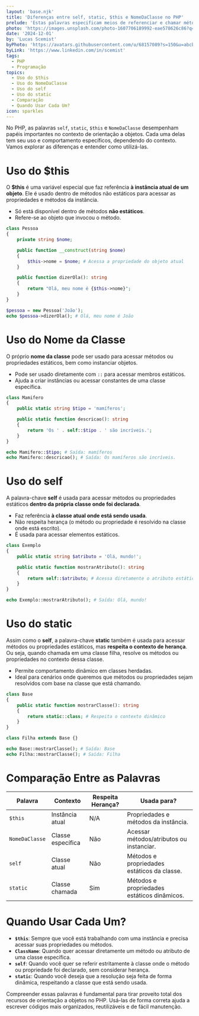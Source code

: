 ```yaml
---
layout: 'base.njk'
title: 'Diferenças entre self, static, $this e NomeDaClasse no PHP'
prelude: 'Estas palavras especificam meios de referenciar e chamar métodos quando utilizando o conceito de classes no php, e pode nos deixar em dúvida sobre quando utilizá-los. Caso não conhecia todos, acompanhe este artigo.'
photo: 'https://images.unsplash.com/photo-1607706189992-eae578626c86?q=80&w=2070&auto=format&fit=crop&ixlib=rb-4.0.3&ixid=M3wxMjA3fDB8MHxwaG90by1wYWdlfHx8fGVufDB8fHx8fA%3D%3D'
date: '2024-12-01'
by: 'Lucas Scemist'
byPhoto: 'https://avatars.githubusercontent.com/u/68157089?s=150&u=abcbbc919c91cf2cd6f4bc5cb11c6db02c5f8a48&v=4'
byLink: 'https://www.linkedin.com/in/scemist'
tags:
  - PHP
  - Programação
topics:
  - Uso do $this
  - Uso do NomeDaClasse
  - Uso do self
  - Uso do static
  - Comparação
  - Quando Usar Cada Um?
icon: sparkles
---
```


No PHP, as palavras `self`, `static`, `$this` e `NomeDaClasse` desempenham papéis importantes no contexto de orientação a objetos. Cada uma delas tem seu uso e comportamento específicos, dependendo do contexto. Vamos explorar as diferenças e entender como utilizá-las.

# Uso do **$this**

O **$this** é uma variável especial que faz referência **à instância atual de um objeto**. Ele é usado dentro de métodos não estáticos para acessar as propriedades e métodos da instância.

- Só está disponível dentro de métodos **não estáticos**.
- Refere-se ao objeto que invocou o método.

```php
class Pessoa
{
    private string $nome;

    public function __construct(string $nome)
	{
        $this->nome = $nome; # Acessa a propriedade do objeto atual
    }

    public function dizerOla(): string
	{
        return "Olá, meu nome é {$this->nome}";
    }
}

$pessoa = new Pessoa('João');
echo $pessoa->dizerOla(); # Olá, meu nome é João
```

# Uso do **Nome da Classe**

O próprio **nome da classe** pode ser usado para acessar métodos ou propriedades estáticos, bem como instanciar objetos.

- Pode ser usado diretamente com `::` para acessar membros estáticos.
- Ajuda a criar instâncias ou acessar constantes de uma classe específica.

```php
class Mamifero
{
    public static string $tipo = 'mamíferos';

    public static function descricao(): string
    {
        return 'Os ' . self::$tipo . ' são incríveis.';
    }
}

echo Mamifero::$tipo; # Saída: mamíferos
echo Mamifero::descricao(); # Saída: Os mamíferos são incríveis.

```

# Uso do **self**

A palavra-chave **self** é usada para acessar métodos ou propriedades estáticos **dentro da própria classe onde foi declarada**.

- Faz referência **à classe atual onde está sendo usada**.
- Não respeita herança (o método ou propriedade é resolvido na classe onde está escrito).
- É usada para acessar elementos estáticos.

```php
class Exemplo
{
    public static string $atributo = 'Olá, mundo!';

    public static function mostrarAtributo(): string
	{
        return self::$atributo; # Acessa diretamente o atributo estático
    }
}

echo Exemplo::mostrarAtributo(); # Saída: Olá, mundo!
```

# Uso do **static**

Assim como o **self**, a palavra-chave **static** também é usada para acessar métodos ou propriedades estáticos, mas **respeita o contexto de herança**. Ou seja, quando chamada em uma classe filha, resolve os métodos ou propriedades no contexto dessa classe.

- Permite comportamento dinâmico em classes herdadas.
- Ideal para cenários onde queremos que métodos ou propriedades sejam resolvidos com base na classe que está chamando.

```php
class Base
{
    public static function mostrarClasse(): string
    {
        return static::class; # Respeita o contexto dinâmico
    }
}

class Filha extends Base {}

echo Base::mostrarClasse(); # Saída: Base
echo Filha::mostrarClasse(); # Saída: Filha
```


# Comparação Entre as Palavras

| Palavra           | Contexto                | Respeita Herança? | Usada para?                                  |
|-------------------|-------------------------|-------------------|----------------------------------------------|
| `$this`           | Instância atual         | N/A               | Propriedades e métodos da instância.         |
| `NomeDaClasse`    | Classe específica       | Não               | Acessar métodos/atributos ou instanciar.     |
| `self`            | Classe atual            | Não               | Métodos e propriedades estáticos da classe.  |
| `static`          | Classe chamada          | Sim               | Métodos e propriedades estáticos dinâmicos.  |

# Quando Usar Cada Um?

- **`$this`**: Sempre que você está trabalhando com uma instância e precisa acessar suas propriedades ou métodos.
- **`ClassName`**: Quando quer acessar diretamente um método ou atributo de uma classe específica.
- **`self`**: Quando você quer se referir estritamente à classe onde o método ou propriedade foi declarado, sem considerar herança.
- **`static`**: Quando você deseja que a resolução seja feita de forma dinâmica, respeitando a classe que está sendo usada.

Compreender essas palavras é fundamental para tirar proveito total dos recursos de orientação a objetos no PHP. Usá-las de forma correta ajuda a escrever códigos mais organizados, reutilizáveis e de fácil manutenção.